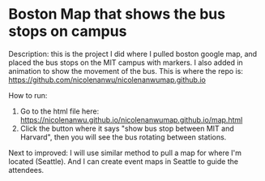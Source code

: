 # Boston Map that shows the bus stops on campus
Description: this is the project I did where I pulled boston google map, and placed the bus stops on the MIT campus with markers. I also added in animation to show the movement of the bus.
This is where the repo is: https://github.com/nicolenanwu/nicolenanwumap.github.io

How to run:
1. Go to the html file here: https://nicolenanwu.github.io/nicolenanwumap.github.io/map.html
2. Click the button where it says "show bus stop between MIT and Harvard", then you will see the bus rotating between stations.

Next to improved:
I will use similar method to pull a map for where I'm located (Seattle). And I can create event maps in Seattle to guide the attendees.
